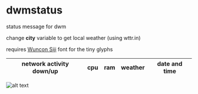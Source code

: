 # dwmstatus
status message for dwm

change **city** variable to get local weather (using wttr.in)

requires [Wuncon Siji](https://github.com/stark/siji) font for the tiny glyphs

| network activity down/up | cpu | ram | weather | date and time |
| -------------------------|-----|-----|---------| ------------- |
![alt text](https://raw.githubusercontent.com/frogsson/dwmstatus/master/image.png, "example image")
